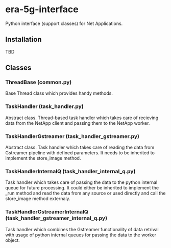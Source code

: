 # era-5g-interface
Python interface (support classes) for Net Applications.

## Installation

TBD

## Classes

### ThreadBase (common.py)

 Base Thread class which provides handy methods.

### TaskHandler (task_handler.py)

Abstract class. Thread-based task handler which takes care of recieving data from the NetApp client and passing them to the NetApp worker.

### TaskHandlerGstreamer (task_handler_gstreamer.py)

Abstract class. Task handler which takes care of reading the data from Gstreamer pipeline with defined parameters. It needs to be inherited to implement the store_image method.

### TaskHandlerInternalQ (task_handler_internal_q.py)

Task handler which takes care of passing the data to the python internal queue for future processing. It could either be inherited to implement the _run method and read the data from any source or used directly and call the store_image method externaly.

### TaskHandlerGstreamerInternalQ (task_handler_gstreamer_internal_q.py)

Task handler which combines the Gstreamer functionality of data retrival with usage of python internal queues for passing the data to the worker object.